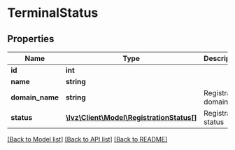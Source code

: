 # TerminalStatus

## Properties
Name | Type | Description | Notes
------------ | ------------- | ------------- | -------------
**id** | **int** |  | [optional] 
**name** | **string** |  | 
**domain_name** | **string** | Registration domain | [optional] 
**status** | [**\Ivz\Client\Model\RegistrationStatus[]**](RegistrationStatus.md) | Registration status | [optional] 

[[Back to Model list]](../README.md#documentation-for-models) [[Back to API list]](../README.md#documentation-for-api-endpoints) [[Back to README]](../README.md)


